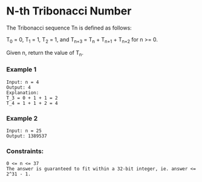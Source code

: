 
# N-th Tribonacci Number

  

The Tribonacci sequence Tn is defined as follows:

 
T<sub>0</sub> = 0, T<sub>1</sub> = 1, T<sub>2</sub> = 1, and T<sub>n+3</sub> = T<sub>n</sub> + T<sub>n+1</sub> + T<sub>n+2</sub> for n >= 0.

Given n, return the value of T<sub>n</sub>.

### Example 1

    Input: n = 4
    Output: 4
    Explanation:
    T_3 = 0 + 1 + 1 = 2
    T_4 = 1 + 1 + 2 = 4

### Example 2

    Input: n = 25
    Output: 1389537

### Constraints:

    0 <= n <= 37
    The answer is guaranteed to fit within a 32-bit integer, ie. answer <= 2^31 - 1.